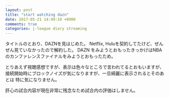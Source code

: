 ```yaml
---
layout: post
title: "start watching dazn"
date: 2017-05-21 14:49:19 +0900
comments: true
categories: j-league diary streaming
---
```


タイトルのとおり、DAZNを見はじめた。
Netflix, Huluを契約してたけど、ぜんぜん見ていなかったので解約した。
DAZN をみようとおもったきっかけはNBAのカンファレンスファイナルをみようとおもったため。

とりあえず視聴感想ですが、表示は色々なところで言われてるとおもいますが、
接続開始時にブロックノイズが気になりますが、一旦綺麗に表示されるとそのあとは
特に気になりません。

肝心の試合内容が現在非常に残念なため試合内の評価はしません。

